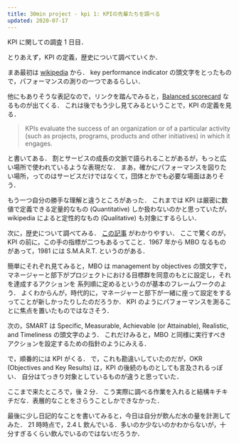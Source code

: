 ```yaml
---
title: 30min project - kpi 1: KPIの先輩たちを調べる
updated: 2020-07-17
---
```


KPI に関しての調査 1 日目．

とりあえず，KPI の定義，歴史について調べていくか．

まあ最初は [wikipedia](https://en.wikipedia.org/wiki/Performance_indicator) から．
key performance indicator の頭文字をとったもので，パフォーマンスの測りの一つであるらしい．

他にもありそうな表記なので，リンクを踏んでみると，[Balanced scorecard](https://en.wikipedia.org/wiki/Balanced_scorecard) なるものが出てくる．
これは後でもう少し見てみるということで，KPI の定義を見る．

> KPIs evaluate the success of an organization or of a particular activity (such as projects, programs, products and other initiatives) in which it engages.

と書いてある．
割とサービスの成長の文脈で語られることがあるが，もっと広い場所で使われているような表現だな．
まあ，確かにパフォーマンスを図りたい場所，ってのはサービスだけではなくて，団体とかでも必要な場面はありそう．

もう一つ自分の勝手な理解と違うところがあった．
これまでは KPI は厳密に数値で定義できる定量的なもの (Quantitative) しか扱わないのかと思っていたが，wikipedia によると定性的なもの (Qualitative) も対象にするらしい．

次に，歴史について調べてみる．
[この記事](https://blog.trginternational.com/a-brief-history-of-goal-management) がわかりやすい．
ここで驚くのが，KPI の前に，この手の指標が二つもあるってこと．1967 年から MBO なるものがあって，1981 には S.M.A.R.T. というのがある．

簡単にそれぞれ見てみると，MBO は management by objectives の頭文字で，マネージャーと部下がプロジェクトにおける目標群を同意のもとに設定し，それを達成するアクションを
系列順に定めるというのが基本のフレームワークのよう．
よくわからんが，時代的に，マネージャーと部下が一緒に座って設定をするってことが新しかったりしたのだろうか．
KPI のようにパフォーマンスを測ることに焦点を置いたものではなさそう．

次の，SMART は Specific, Measurable, Achievable (or Attainable), Realistic, and Timeliness の頭文字のよう．
これだけみると，MBO と同様に実行すべきアクションを設定するための指針のようにみえる．

で，順番的には KPI がくる．
で，これも勘違いしていたのだが，OKR (Objectives and Key Results) は，KPI の後続のものとしても言及されるっぽい．
自分はてっきり対象としているものが違うと思っていた．

ここまで来たところで，後 2 分．
こう実際に調べる作業を入れると結構キチキチだな．表層的なことをさらうことしかできなかった．

最後に少し日記的なことを書いてみると，今日は自分が飲んだ水の量を計測してみた．
21 時時点で，2.4 L 飲んでいる．多いのか少ないのかわからないが，十分すぎるくらい飲んでいるのではないだろうか．
